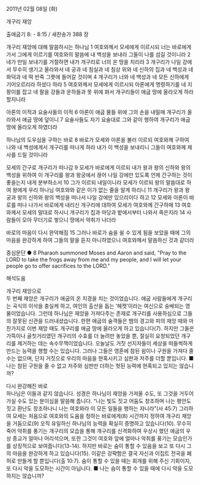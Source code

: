 2011년 02월 08일 (화)

개구리 재앙



출애굽기 8: - 8:15 / 새찬송가 388 장


개구리 재앙에 대해 말씀하시는 하나님
1 여호와께서 모세에게 이르시되 너는 바로에게 가서 그에게 이르기를 여호와의 말씀에 내 백성을 보내라 그들이 나를 섬길 것이니라 2 네가 만일 보내기를 거절하면 내가 개구리로 너의 온 땅을 치리라 3 개구리가 나일 강에서 무수히 생기고 올라와서 네 궁과 네 침실과 네 침상 위와 네 신하의 집과 네 백성과 네 화덕과 네 떡 반죽 그릇에 들어갈 것이며 4 개구리가 너와 네 백성과 네 모든 신하에게 기어오르리라 하셨다 하라 5 여호와께서 모세에게 이르시되 아론에게 명령하기를 네 지팡이를 잡고 네 팔을 강들과 운하들과 못 위에 펴서 개구리들이 애굽 땅에 올라오게 하라 할지니라  

아론의 이적과 요술사들의 이적
6 아론이 애굽 물들 위에 그의 손을 내밀매 개구리가 올라와서 애굽 땅에 덮이니 7 요술사들도 자기 요술대로 그와 같이 행하여 개구리가 애굽 땅에 올라오게 하였더라  

하나님의 도우심을 구하는 바로
8 바로가 모세와 아론을 불러 이르되 여호와께 구하여 나와 내 백성에게서 개구리를 떠나게 하라 내가 이 백성을 보내리니 그들이 여호와께 제사를 드릴 것이니라  

모세의 간구로 개구리가 떠나감
9 모세가 바로에게 이르되 내가 왕과 왕의 신하와 왕의 백성을 위하여 이 개구리를 왕과 왕궁에서 끊어 나일 강에만 있도록 언제 간구하는 것이 좋을는지 내게 분부하소서 10 그가 이르되 내일이니라 모세가 이르되 왕의 말씀대로 하여 왕에게 우리 하나님 여호와와 같은 이가 없는 줄을 알게 하리니 11 개구리가 왕과 왕궁과 왕의 신하와 왕의 백성을 떠나서 나일 강에만 있으리이다 하고 12 모세와 아론이 바로를 떠나 나가서 바로에게 내리신 개구리에 대하여 모세가 여호와께 간구하매 13 여호와께서 모세의 말대로 하시니 개구리가 집과 마당과 밭에서부터 나와서 죽은지라 14 사람들이 모아 무더기로 쌓으니 땅에서 악취가 나더라  

바로의 마음이 다시 완악해짐
15 그러나 바로가 숨을 쉴 수 있게 됨을 보았을 때에 그의 마음을 완강하게 하여 그들의 말을 듣지 아니하였으니 여호와께서 말씀하신 것과 같더라  

중심문단 ● 8 Pharaoh summoned Moses and Aaron and said, "Pray to the LORD to take the frogs away from me and my people, and I will let your people go to offer sacrifices to the LORD."

해석도움





개구리 재앙으로  
두 번째 재앙은 개구리가 애굽의 온 지경을 치는 것이었습니다. 애굽 사람들에게 개구리는 곡식의 이삭을 충실케 하고, 여인의 출산을 돕는 ‘헤켓’이라는 여신으로 숭배되는 영물이었습니다. 그런데 하나님은 재앙을 가져다주는 존재로 개구리를 사용하심으로 그들의 잘못된 신관을 드러내셨습니다. 한편 애굽의 술객들은 뱀의 경고와 피의 재앙 때와 마찬가지로 이번 재앙 때도 개구리를 애굽 땅에 올라오게 하고 있습니다(7). 하지만 그들은 가뜩이나 골칫거리였던 개구리의 수효를 더 늘려만 놓았을 뿐, 절실히 요청되었던 개구리를 제거하는 데는 속수무책이었습니다. 오늘날도 거짓 선지자들이 세상을 떠들썩하게 만드는 능력을 행할 수는 있습니다. 그러나 그들은 영혼에 참된 쉼이나 구원을 가져다 줄 수는 없으며, 단지 거짓으로 우리의 마음을 현혹시키고 심판과 저주를 더할 뿐입니다.
■ 나는 참된 구원을 줄 수 없고 저주와 심판만 더하는 헛된 능력에 현혹되고 있지는 않습니까?

다시 완강해진 바로  
하나님은 이들과 같지 않습니다. 성경은 하나님이 재앙을 가져올 수도, 또 그것을 거두어 가실 수도 있는 분이심을 말씀해 줍니다. “나는 빛도 짓고 어둠도 창조하며 나는 평안도 짓고 환난도 창조하나니 나는 여호와라 이 모든 일들을 행하는 자니라”(사 45:7) 그리하여 모세는 처음으로 여호와의 도움을 청하는 바로에게(8) 시간까지 정하여 개구리 재앙을 거둠으로(9) 오직 유일하신 하나님의 능력을 확실히 증명하고 있습니다(10). 무수히 죽어 악취를 풍기는 개구리의 모습을 통해 개구리를 신격화하여 우상시 했던 애굽의 우상 종교가 얼마나 어리석으며, 또한 그것이 여호와 앞에 얼마나 악취를 풍기는 모습인가를 상징적으로 보여줍니다(13-14). 하지만 바로는 숨이 통할 수 있음을 보고 또 다시 그의 마음을 완강하게 하고 있습니다(15). 이같은 강퍅함은 결국 자신과 이집트 전국을 폐허로 만들게 할 뿐입니다(출 10:7). 숨이 통할 수 있을 때는 회개를 위해 주신 기회이지, 또 다시 악을 도모하는 시간이 아닙니다.
■ 나는 숨이 통할 수 있을 때에 다시 악을 도모하지는 않습니까?